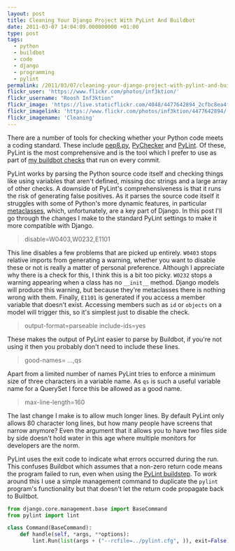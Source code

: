 ```yaml
---
layout: post
title: Cleaning Your Django Project With PyLint And Buildbot
date: 2011-03-07 14:04:09.000000000 +01:00
type: post
tags:
  - python
  - buildbot
  - code
  - django
  - programming
  - pylint
permalink: /2011/03/07/cleaning-your-django-project-with-pylint-and-buildbot/
flickr_user: 'https://www.flickr.com/photos/inf3ktion/'
flickr_username: "Roosh Inf3ktion"
flickr_image: 'https://live.staticflickr.com/4048/4477642894_2cfbc8ea4f_w.jpg'
flickr_imagelink: 'https://www.flickr.com/photos/inf3ktion/4477642894/'
flickr_imagename: 'Cleaning'
---
```

There are a number of tools for checking whether your Python code meets a coding standard. These include
[pep8.py](http://pypi.python.org/pypi/pep8), [PyChecker](http://pychecker.sourceforge.net/)
and [PyLint](http://www.logilab.org/857). Of these, PyLint is the most comprehensive and is the
tool which I prefer to use as part of
[my buildbot checks](/2010/06/30/continuous-integration-testing/)
that run on every commit.

PyLint works by parsing the Python source code itself and checking things like using variables that aren't
defined, missing doc strings and a large array of other checks. A downside of PyLint's comprehensiveness is
that it runs the risk of generating false positives. As it parses the source code itself it struggles with
some of Python's more dynamic features, in particular
[metaclasses](http://www.voidspace.org.uk/python/articles/metaclasses.shtml), which, unfortunately,
are a key part of Django. In this post I'll go through the changes I make to the standard PyLint settings to
make it more compatible with Django.

> disable=W0403,W0232,E1101

This line disables a few problems that are picked up entirely. `W0403` stops relative imports from
generating a warning, whether you want to disable these or not is really a matter of personal preference.
Although I appreciate why there is a check for this, I think this is a bit too picky. `W0232` stops a
warning appearing when a class has no `__init__` method. Django models will produce this warning, but
because they're metaclasses there is nothing wrong with them. Finally, `E1101` is generated if you
access a member variable that doesn't exist. Accessing members such as `id` or `objects` on a
model will trigger this, so it's simplest just to disable the check.

> output-format=parseable include-ids=yes

These makes the output of PyLint easier to parse by Buildbot, if you're not using it then you probably don't
need to include these lines.

> good-names= ...,qs

Apart from a limited number of names PyLint tries to enforce a minimum size of three characters in a variable
name. As `qs` is such a useful variable name for a QuerySet I force this be allowed as a good name.

> max-line-length=160

The last change I make is to allow much longer lines. By default PyLint only allows 80 character long lines,
but how many people have screens that narrow anymore? Even the argument that it allows you to have two files
side by side doesn't hold water in this age where multiple monitors for developers are the norm.

PyLint uses the exit code to indicate what errors occurred during the run. This confuses Buildbot which
assumes that a non-zero return code means the program failed to run, even when using the
[PyLint buildstep](http://buildbot.net/buildbot/docs/0.8.0/PyLint.html). To work around this I use a
simple management command to duplicate the `pylint` program's functionality but that doesn't let the
return code propagate back to Builtbot.

```python
from django.core.management.base import BaseCommand
from pylint import lint

class Command(BaseCommand):
    def handle(self, *args, **options):
        lint.Run(list(args + ("--rcfile=../pylint.cfg", )), exit=False)
```
